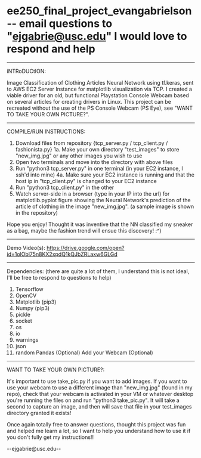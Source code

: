 # ee250_final_project_evangabrielson -- email questions to "ejgabrie@usc.edu" I would love to respond and help
-----------------------------------------------------------------------------------------------------------------------------
iNTRoDUCtION:

Image Classification of Clothing Articles Neural Network using tf.keras, sent to AWS EC2 Server Instance for matplotlib visualization via TCP. I created a viable driver for an old, but functional Playstation Console Webcam based on several articles for creating drivers in Linux. This project can be recreated without the use of the PS Console Webcam (PS Eye), see "WANT TO TAKE YOUR OWN PICTURE?".

-----------------------------------------------------------------------------------------------------------------------------

COMPILE/RUN INSTRUCTIONS:

1. Download files from repository {tcp_server.py / tcp_client.py / fashionista.py}
1a. Make your own directory "test_images" to store "new_img.jpg" or any other images you wish to use
2. Open two terminals and move into the directory with above files
3. Run "python3 tcp_server.py" in one terminal (in your EC2 instance, I ssh'd into mine)
4a. Make sure your EC2 instance is running and that the host ip in "tcp_client.py" is changed to your EC2 instance
4. Run "python3 tcp_client.py" in the other
5. Watch server-side in a browser (type in your IP into the url) for matplotlib.pyplot figure showing the Neural Network's prediction of the article of clothing in the image "new_img.jpg". (a sample image is shown in the repository)

Hope you enjoy! Thought it was inventive that the NN classified my sneaker as a bag, maybe the fashion trend will ensue this discovery! :^)

-----------------------------------------------------------------------------------------------------------------------------

Demo Video(s): https://drive.google.com/open?id=1olObl75n8KX2xpdQ1kQJbZRLaxw6GLGd

-----------------------------------------------------------------------------------------------------------------------------
Dependencies: (there are quite a lot of them, I understand this is not ideal, I'll be free to respond to questions to help)
1. Tensorflow
2. OpenCV
3. Matplotlib (pip3)
4. Numpy (pip3)
5. pickle
6. socket
7. os
8. io
9. warnings
10. json
11. random
Pandas (Optional)
Add your Webcam (Optional)


-----------------------------------------------------------------------------------------------------------------------------
WANT TO TAKE YOUR OWN PICTURE?:

It's important to use take_pic.py if you want to add images. If you want to use your webcam to use a different image than "new_img.jpg" (found in my repo), check that your webcam is activated in your VM or whatever desktop you're running the files on and run "python3 take_pic.py". It will take a second to capture an image, and then will save that file in your test_images directory granted it exists!

Once again totally free to answer questions, thought this project was fun and helped me learn a lot, so I want to help you understand how to use it if you don't fully get my instructions!!

--ejgabrie@usc.edu--
